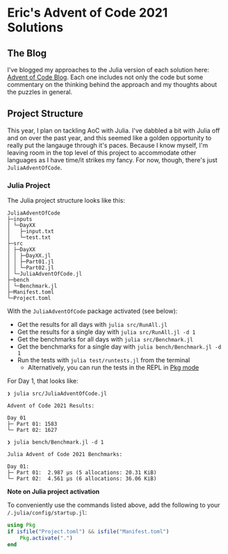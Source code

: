 # Eric's Advent of Code 2021 Solutions

## The Blog

I've blogged my approaches to the Julia version of each solution here: 
[Advent of Code Blog](https://www.ericburden.work/categories/advent-of-code-2021/). 
Each one includes not only the code but some commentary on the thinking behind the 
approach and my thoughts about the puzzles in general.

## Project Structure

This year, I plan on tackling AoC with Julia. I've dabbled a bit with Julia off and on
over the past year, and this seemed like a golden opportunity to really put the langauge
through it's paces. Because I know myself, I'm leaving room in the top level of this 
project to accommodate other languages as I have time/it strikes my fancy. For now,
though, there's just `JuliaAdventOfCode`.

### Julia Project

The Julia project structure looks like this:

```
JuliaAdventOfCode
├─inputs
│ └─DayXX
│   ├─input.txt
│   └─test.txt
├─src
│ ├─DayXX
│ │ ├─DayXX.jl
│ │ ├─Part01.jl
│ │ └─Part02.jl
│ └─JuliaAdventOfCode.jl
├─bench
│ └─Benchmark.jl
├─Manifest.toml
└─Project.toml
```

With the `JuliaAdventOfCode` package activated (see below):

- Get the results for all days with `julia src/RunAll.jl`
- Get the results for a single day with `julia src/RunAll.jl -d 1`
- Get the benchmarks for all days with `julia src/Benchmark.jl`
- Get the benchmarks for a single day with `julia bench/Benchmark.jl -d 1`
- Run the tests with `julia test/runtests.jl` from the terminal
    - Alternatively, you can run the tests in the REPL in [Pkg mode](https://pkgdocs.julialang.org/v1/repl/#repl-test)

For Day 1, that looks like:

```
❯ julia src/JuliaAdventOfCode.jl

Advent of Code 2021 Results:

Day 01
├─ Part 01: 1583
└─ Part 02: 1627
```

```
❯ julia bench/Benchmark.jl -d 1

Julia Advent of Code 2021 Benchmarks:

Day 01:
├─ Part 01:  2.987 μs (5 allocations: 20.31 KiB)
└─ Part 02:  4.561 μs (6 allocations: 36.06 KiB)
```

**Note on Julia project activation**

To conveniently use the commands listed above, add the following to your `/.julia/config/startup.jl`:

```julia
using Pkg
if isfile("Project.toml") && isfile("Manifest.toml")
    Pkg.activate(".")
end
```
